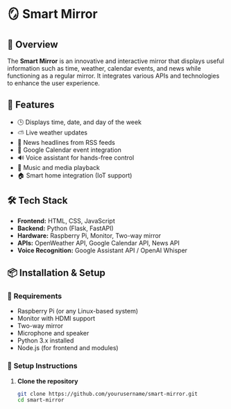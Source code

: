 # 🪞 Smart Mirror

## 📌 Overview
The **Smart Mirror** is an innovative and interactive mirror that displays useful information such as time, weather, calendar events, and news while functioning as a regular mirror. It integrates various APIs and technologies to enhance the user experience.

## 🚀 Features
- 🕒 Displays time, date, and day of the week  
- ⛅ Live weather updates  
- 📰 News headlines from RSS feeds  
- 📅 Google Calendar event integration  
- 🔊 Voice assistant for hands-free control  
- 🎵 Music and media playback  
- 🏠 Smart home integration (IoT support)  

## 🛠️ Tech Stack
- **Frontend:** HTML, CSS, JavaScript  
- **Backend:** Python (Flask, FastAPI)  
- **Hardware:** Raspberry Pi, Monitor, Two-way mirror  
- **APIs:** OpenWeather API, Google Calendar API, News API  
- **Voice Recognition:** Google Assistant API / OpenAI Whisper  

## 📦 Installation & Setup
### 🔹 **Requirements**
- Raspberry Pi (or any Linux-based system)  
- Monitor with HDMI support  
- Two-way mirror  
- Microphone and speaker  
- Python 3.x installed  
- Node.js (for frontend and modules)  

### 🔹 **Setup Instructions**
1. **Clone the repository**
   ```bash
   git clone https://github.com/yourusername/smart-mirror.git
   cd smart-mirror
